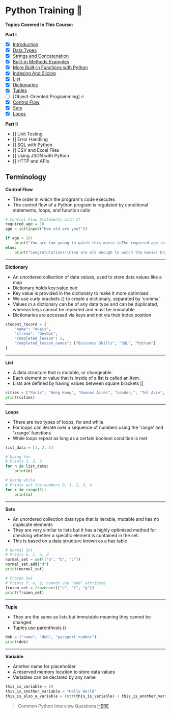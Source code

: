 # Python Training :snake:

**Topics Covered In This Course:**

**Part I**
- [x] [Introduction](introduction.md)
- [x] [Data Types](variables.py)
- [x] [Strings and Concatenation](string_casting.py)
- [x] [Built-in Methods Examples](string_casting.py) 
- [x] [More Built-in Functions with Python](https://docs.python.org/3/library/functions.html)
- [x] [Indexing And Slicing](string_casting.py)
- [x] [List](lists.py)
- [x] [Dictionaries](dictionaries.py)
- [x] [Tuples](tuples.py)
- [ ] [Object-Oriented Programming] :fire:
- [x] [Control Flow](control_flow.py)
- [x] [Sets](sets.py)
- [x] [Loops](loops.py)

**Part II**
- [] Unit Testing
- [] Error Handling
- [] SQL with Python
- [] CSV and Excel Files 
- [] Using JSON with Python
- [] HTTP and APIs



## **Terminology**
**Control Flow**
- The order in which the program's code executes
- The control flow of a Python program is regulated by conditional statements, loops, and function calls

```python
# Control Flow Statements with If
required_age = 18
age = int(input("How old are you?"))

if age < 18:
    print("You are too young to watch this movie.\nThe required age to watch this movie is {}".format(str(required_age)))
else:
    print("Congratulations!\nYou are old enough to watch the movie! Enjoy!")
```
---

**Dictionary**
- An unordered collection of data values, used to store data values like a map
- Dictionary holds key:value pair
- Key value is provided in the dictionary to make it more optimised
- We use curly brackets {} to create a dictionary, separated by 'comma'
- Values in a dictionary can be of any data type and can be duplicated, whereas keys cannot be repeated and must be immutable
- Dictionaries are accessed via keys and not via their index position

```python
student_record = {
    "name": "Anais",
    "stream": "DevOps",
    "completed_lesson": 5,
    "completed_lesson_names": ["Business Skills", "SQL", "Python"]
}
```

---
**List**
- A data structure that is mutable, or changeable.
- Each element or value that is inside of a list is called an item.
- Lists are defined by having values between square brackets []

```python
cities = ["Paris", "Hong Kong", "Buenos Aires", "London,", "Tel Aviv", "Amsterdam"]
print(cities)
```

---
**Loops**
- There are two types of loops, for and while 
- For loops can iterate over a sequence of numbers using the 'range' and 'xrange' functions
- While loops repeat as long as a certain boolean condition is met

```python
list_data = [1, 2, 3]

# Using for 
# Prints 1, 2, 3
for n in list_data:
    print(n)

# Using while
# Prints out the numbers 0, 1, 2, 3, 4
for x in range(5):
    print(x)
```

---
**Sets**
- An unordered collection data type that is iterable, mutable and has no duplicate elements
- They are very similar to lists but it has a highly optimised method for checking whether a specific element is contained in the set.
- This is based on a data structure known as a has table

```python
# Normal Set
# Prints b, c, a, d
normal_set = set(["a", "b", "c"])
normal_set.add("d")
print(normal_set)

# Frozen Set
# Prints f, e, g, cannot use 'add' attribute 
frozen_set = frozenset(["e", "f", "g"])
print(frozen_set)
```

---
**Tuple**
- They are the same as lists but immutable meaning they cannot be changed
- Tuples use parenthesis ()

```python
dob = ("name", "dob", "passport number")
print(dob)
```
---

**Variable**
- Another name for placeholder
- A reserved memory location to store data values 
- Variables can be declared by any name 
```python
this_is_variable = 19
this_is_another_variable = "Hello World"
this_is_also_a_variable = (str(this_is_variable) + this_is_another_variable)
``` 
 
> Common Python Interview Questions [HERE](https://www.guru99.com/python-interview-questions-answers.html)



